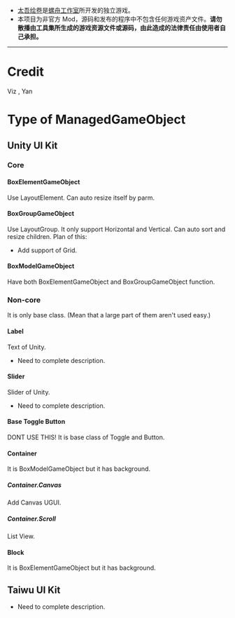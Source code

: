 * [太吾绘卷](https://store.steampowered.com/app/838350/_The_Scroll_Of_Taiwu/)是[螺舟工作室](https://www.conchship.com.cn/)所开发的独立游戏。
* 本项目为非官方 Mod，源码和发布的程序中不包含任何游戏资产文件。**请勿散播由工具集所生成的游戏资源文件或源码，由此造成的法律责任由使用者自己承担。**
---
# Credit
Viz , Yan
# Type of ManagedGameObject
## Unity UI Kit
### Core
#### BoxElementGameObject
Use LayoutElement.
Can auto resize itself by parm.
#### BoxGroupGameObject
Use LayoutGroup.
It only support Horizontal and Vertical.
Can auto sort and resize children.
Plan of this:
* Add support of Grid.
#### BoxModelGameObject
Have both BoxElementGameObject and BoxGroupGameObject function.
### Non-core
It is only base class.
(Mean that a large part of them aren't used easy.)
#### Label
Text of Unity.
* Need to complete description.
#### Slider
Slider of Unity.
* Need to complete description.
#### Base Toggle Button
DONT USE THIS!
It is base class of Toggle and Button.
#### Container
It is BoxModelGameObject but it has background.
##### Container.Canvas
Add Canvas UGUI.
##### Container.Scroll
List View.
#### Block
It is BoxElementGameObject but it has background.
## Taiwu UI Kit
* Need to complete description.